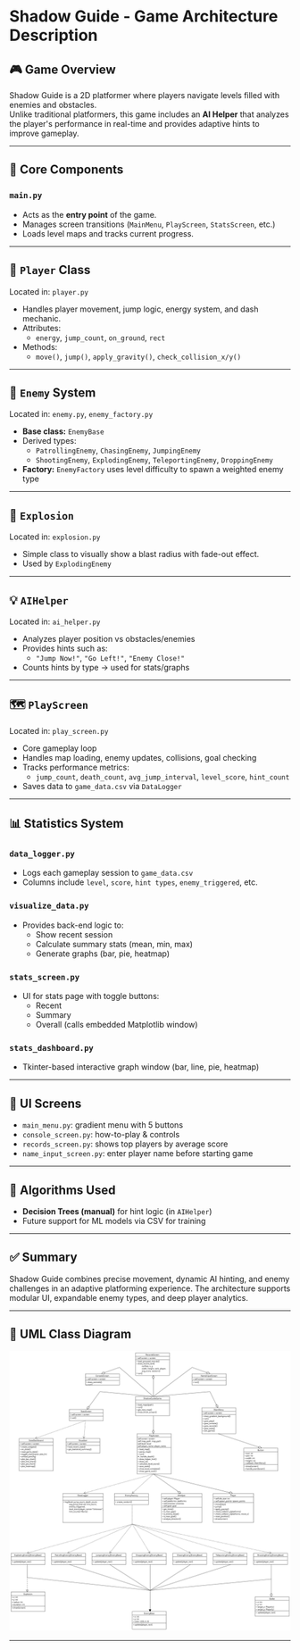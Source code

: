 # Shadow Guide - Game Architecture Description

## 🎮 Game Overview

Shadow Guide is a 2D platformer where players navigate levels filled with enemies and obstacles.  
Unlike traditional platformers, this game includes an **AI Helper** that analyzes the player's performance in real-time and provides adaptive hints to improve gameplay.

---

## 🧱 Core Components

### `main.py`
- Acts as the **entry point** of the game.
- Manages screen transitions (`MainMenu`, `PlayScreen`, `StatsScreen`, etc.)
- Loads level maps and tracks current progress.

---

## 👤 `Player` Class
Located in: `player.py`
- Handles player movement, jump logic, energy system, and dash mechanic.
- Attributes:
  - `energy`, `jump_count`, `on_ground`, `rect`
- Methods:
  - `move()`, `jump()`, `apply_gravity()`, `check_collision_x/y()`

---

## 👾 `Enemy` System
Located in: `enemy.py`, `enemy_factory.py`
- **Base class:** `EnemyBase`
- Derived types:
  - `PatrollingEnemy`, `ChasingEnemy`, `JumpingEnemy`
  - `ShootingEnemy`, `ExplodingEnemy`, `TeleportingEnemy`, `DroppingEnemy`
- **Factory:** `EnemyFactory` uses level difficulty to spawn a weighted enemy type

---

## 🧨 `Explosion`
Located in: `explosion.py`
- Simple class to visually show a blast radius with fade-out effect.
- Used by `ExplodingEnemy`

---

## 💡 `AIHelper`
Located in: `ai_helper.py`
- Analyzes player position vs obstacles/enemies
- Provides hints such as:
  - `"Jump Now!"`, `"Go Left!"`, `"Enemy Close!"`
- Counts hints by type → used for stats/graphs

---

## 🗺️ `PlayScreen`
Located in: `play_screen.py`
- Core gameplay loop
- Handles map loading, enemy updates, collisions, goal checking
- Tracks performance metrics:
  - `jump_count`, `death_count`, `avg_jump_interval`, `level_score`, `hint_count`
- Saves data to `game_data.csv` via `DataLogger`

---

## 📊 Statistics System

### `data_logger.py`
- Logs each gameplay session to `game_data.csv`
- Columns include `level`, `score`, `hint types`, `enemy_triggered`, etc.

### `visualize_data.py`
- Provides back-end logic to:
  - Show recent session
  - Calculate summary stats (mean, min, max)
  - Generate graphs (bar, pie, heatmap)

### `stats_screen.py`
- UI for stats page with toggle buttons:
  - Recent
  - Summary
  - Overall (calls embedded Matplotlib window)

### `stats_dashboard.py`
- Tkinter-based interactive graph window (bar, line, pie, heatmap)

---

## 📂 UI Screens

- `main_menu.py`: gradient menu with 5 buttons
- `console_screen.py`: how-to-play & controls
- `records_screen.py`: shows top players by average score
- `name_input_screen.py`: enter player name before starting game

---

## 🧠 Algorithms Used

- **Decision Trees (manual)** for hint logic (in `AIHelper`)
- Future support for ML models via CSV for training

---

## ✅ Summary

Shadow Guide combines precise movement, dynamic AI hinting, and enemy challenges in an adaptive platforming experience. The architecture supports modular UI, expandable enemy types, and deep player analytics.

---

## 🧩 UML Class Diagram

![UML Diagram](Shadow_guide_UML.png)

---

